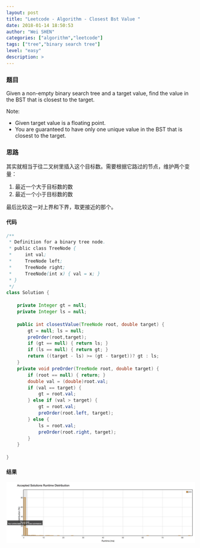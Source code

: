 ```yaml
---
layout: post
title: "Leetcode - Algorithm - Closest Bst Value "
date: 2018-01-14 18:50:53
author: "Wei SHEN"
categories: ["algorithm","leetcode"]
tags: ["tree","binary search tree"]
level: "easy"
description: >
---
```


### 题目
Given a non-empty binary search tree and a target value, find the value in the BST that is closest to the target.

Note:
* Given target value is a floating point.
* You are guaranteed to have only one unique value in the BST that is closest to the target.


### 思路
其实就相当于往二叉树里插入这个目标数。需要根据它路过的节点，维护两个变量：
1. 最近一个大于目标数的数
2. 最近一个小于目标数的数

最后比较这一对上界和下界，取更接近的那个。

#### 代码
```java
/**
 * Definition for a binary tree node.
 * public class TreeNode {
 *     int val;
 *     TreeNode left;
 *     TreeNode right;
 *     TreeNode(int x) { val = x; }
 * }
 */
class Solution {

    private Integer gt = null;
    private Integer ls = null;

    public int closestValue(TreeNode root, double target) {
        gt = null; ls = null;
        preOrder(root,target);
        if (gt == null) { return ls; }
        if (ls == null) { return gt; }
        return ((target - ls) >= (gt - target))? gt : ls;
    }
    private void preOrder(TreeNode root, double target) {
        if (root == null) { return; }
        double val = (double)root.val;
        if (val == target) {
            gt = root.val;
        } else if (val > target) {
            gt = root.val;
            preOrder(root.left, target);
        } else {
            ls = root.val;
            preOrder(root.right, target);
        }
    }

}
```

#### 结果
![closest-bst-value-1](/images/leetcode/closest-bst-value-1.png)
